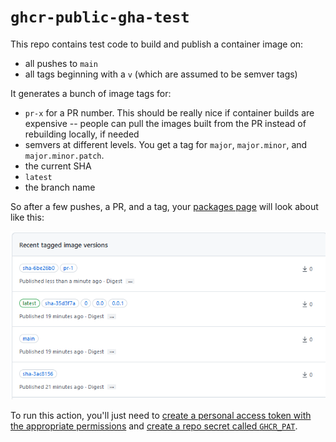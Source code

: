 `ghcr-public-gha-test`
======

This repo contains test code to build and publish a container image on:

- all pushes to `main`
- all tags beginning with a `v` (which are assumed to be semver tags)

It generates a bunch of image tags for:

- `pr-x` for a PR number. This should be really nice if container builds are expensive -- people can pull the images built from the PR instead of rebuilding locally, if needed
- semvers at different levels. You get a tag for `major`, `major.minor`, and `major.minor.patch`.
- the current SHA
- `latest`
- the branch name

So after a few pushes, a PR, and a tag, your [packages page](https://github.com/jisantuc/ghcr-public-gha-test/pkgs/container/ghcr-public-gha-test) will look about like this:

![](images/packages.png)

To run this action, you'll just need to
[create a personal access token with the appropriate permissions](https://docs.github.com/en/packages/working-with-a-github-packages-registry/working-with-the-container-registry#authenticating-to-the-container-registry)
and [create a repo secret called `GHCR_PAT`](https://docs.github.com/en/actions/security-guides/encrypted-secrets).
